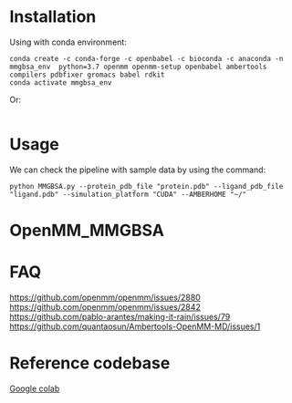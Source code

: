 # Installation

Using with conda environment:
```
conda create -c conda-forge -c openbabel -c bioconda -c anaconda -n mmgbsa_env  python=3.7 openmm openmm-setup openbabel ambertools compilers pdbfixer gromacs babel rdkit
conda activate mmgbsa_env
```
Or:
```
```

# Usage
We can check the pipeline with sample data by using the command:
```
python MMGBSA.py --protein_pdb_file "protein.pdb" --ligand_pdb_file "ligand.pdb" --simulation_platform "CUDA" --AMBERHOME "~/"
```

# OpenMM_MMGBSA

# FAQ
https://github.com/openmm/openmm/issues/2880
https://github.com/openmm/openmm/issues/2842
https://github.com/pablo-arantes/making-it-rain/issues/79
https://github.com/quantaosun/Ambertools-OpenMM-MD/issues/1

# Reference codebase
[Google colab](https://colab.research.google.com/drive/1OAF63N47PNpxuVR12RSqxEuznS6IjDM9#scrollTo=H-oBjHKEBPJY)